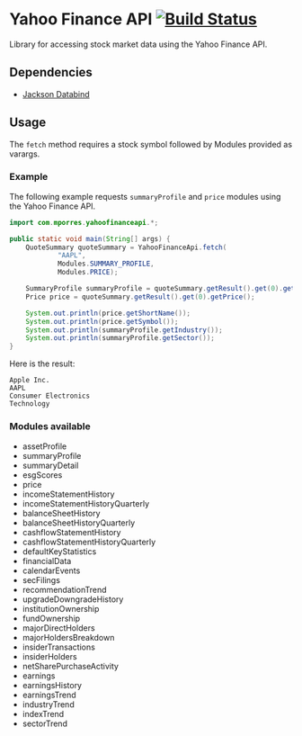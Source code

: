 # Yahoo Finance API [![Build Status](https://travis-ci.org/PorresM/yahoo-finance-api.svg?branch=develop)](https://travis-ci.org/PorresM/yahoo-finance-api)

Library for accessing stock market data using the Yahoo Finance API.

## Dependencies

* [Jackson Databind](https://github.com/FasterXML/jackson-databind)

## Usage

The `fetch` method requires a stock symbol followed by Modules provided as varargs.

### Example

The following example requests `summaryProfile` and `price` modules using the Yahoo Finance API.

```java
import com.mporres.yahoofinanceapi.*;

public static void main(String[] args) {
    QuoteSummary quoteSummary = YahooFinanceApi.fetch(
            "AAPL",
            Modules.SUMMARY_PROFILE,
            Modules.PRICE);

    SummaryProfile summaryProfile = quoteSummary.getResult().get(0).getSummaryProfile();
    Price price = quoteSummary.getResult().get(0).getPrice();

    System.out.println(price.getShortName());
    System.out.println(price.getSymbol());
    System.out.println(summaryProfile.getIndustry());
    System.out.println(summaryProfile.getSector());
}
```

Here is the result:

```shell
Apple Inc.
AAPL
Consumer Electronics
Technology
```

### Modules available

* assetProfile
* summaryProfile
* summaryDetail
* esgScores
* price
* incomeStatementHistory
* incomeStatementHistoryQuarterly
* balanceSheetHistory
* balanceSheetHistoryQuarterly
* cashflowStatementHistory
* cashflowStatementHistoryQuarterly
* defaultKeyStatistics
* financialData
* calendarEvents
* secFilings
* recommendationTrend
* upgradeDowngradeHistory
* institutionOwnership
* fundOwnership
* majorDirectHolders
* majorHoldersBreakdown
* insiderTransactions
* insiderHolders
* netSharePurchaseActivity
* earnings
* earningsHistory
* earningsTrend
* industryTrend
* indexTrend
* sectorTrend
